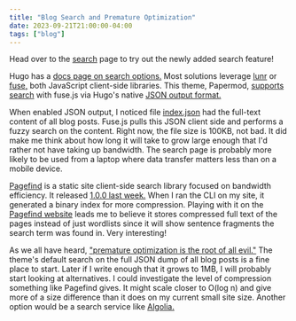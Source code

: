```yaml
---
title: "Blog Search and Premature Optimization"
date: 2023-09-21T21:00:00-04:00
tags: ["blog"]
---
```


Head over to the [search](/search/) page to try out the newly added search feature!

Hugo has a [docs page on search options.](https://gohugo.io/tools/search/) Most solutions leverage [lunr](https://lunrjs.com/) or [fuse,](https://www.fusejs.io/) both JavaScript client-side libraries. This theme, Papermod, [supports search](https://github.com/adityatelange/hugo-PaperMod/wiki/Features#search-page) with fuse.js via Hugo's native [JSON output format.](https://gohugo.io/templates/output-formats/#customizing-output-formats)

When enabled JSON output, I noticed file [index.json](/index.json) had the full-text content of all blog posts. Fuse.js pulls this JSON client side and performs a fuzzy search on the content. Right now, the file size is 100KB, not bad. It did make me think about how long it will take to grow large enough that I'd rather not have taking up bandwidth. The search page is probably more likely to be used from a laptop where data transfer matters less than on a mobile device.

[Pagefind](https://pagefind.app/) is a static site client-side search library focused on bandwidth efficiency. It released [1.0.0 last week.](https://github.com/CloudCannon/pagefind/releases/tag/v1.0.0) When I ran the CLI on my site, it generated a binary index for more compression. Playing with it on the [Pagefind website](https://pagefind.app/) leads me to believe it stores compressed full text of the pages instead of just wordlists since it will show sentence fragments the search term was found in. Very interesting!

As we all have heard, ["premature optimization is the root of all evil."](https://ubiquity.acm.org/article.cfm?id=1513451) The theme's default search on the full JSON dump of all blog posts is a fine place to start. Later if I write enough that it grows to 1MB, I will probably start looking at alternatives. I could investigate the level of compression something like Pagefind gives. It might scale closer to O(log n) and give more of a size difference than it does on my current small site size. Another option would be a search service like [Algolia.](https://www.algolia.com)

